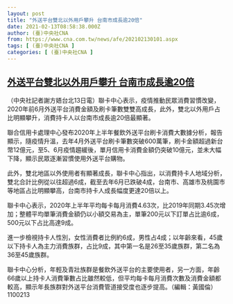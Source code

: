 ```yaml
---
layout: post
title: "外送平台雙北以外用戶攀升 台南市成長逾20倍"
date: 2021-02-13T08:58:38.000Z
author: (臺)中央社CNA
from: https://www.cna.com.tw/news/afe/202102130101.aspx
tags: [ (臺)中央社CNA ]
categories: [ (臺)中央社CNA ]
---
```

<!--1613206718000-->
[外送平台雙北以外用戶攀升 台南市成長逾20倍](https://www.cna.com.tw/news/afe/202102130101.aspx)
------

<div>
<div></div><div class="paragraph"><p>（中央社記者謝方娪台北13日電）聯卡中心表示，疫情推動民眾消費習慣改變，2020年前6月外送平台消費金額及刷卡筆數雙雙高成長，此外，雙北以外用戶占比明顯攀升，消費持卡人以台南市成長逾20倍最顯著。</p><p>聯合信用卡處理中心發布2020年上半年餐飲外送平台刷卡消費大數據分析，報告顯示，隨疫情升溫，去年4月外送平台刷卡筆數突破600萬筆，刷卡金額超過新台幣12億元，至5、6月疫情趨緩後，單月信用卡消費金額仍突破10億元，並未大幅下降，顯示民眾逐漸習慣使用外送平台購物。</p><p>此外，雙北地區以外使用者有顯著成長，聯卡中心指出，以消費持卡人地域分析，雙北合計比例從以往超過6成，截至去年6月已跌破4成，台南市、高雄市及桃園市等地區占比明顯攀高，台南市持卡人成長幅度更達20倍以上。</p><p>聯卡中心表示，2020年上半年平均每卡每月消費4.63次，比2019年同期3.45次增加；整體平均單筆消費金額仍以小額交易為主，單筆200元以下訂單占比逾6成，500元以下占比高達9成。</p><p>進一步檢視持卡人性別，女性消費者比例約6成，男性占4成；以年齡來看，45歲以下持卡人為主力消費族群，占比9成，其中第一名是26至35歲族群，第二名為36至45歲族群。</p><p>聯卡中心分析，年輕及青壯族群是餐飲外送平台的主要使用者，另一方面，年齡66歲以上持卡人消費筆數占比雖然較低，但平均每卡每月消費次數及消費金額都較高，顯示年長族群對外送平台消費管道接受度也逐步提高。（編輯：黃國倫）1100213</p></div>
</div>
